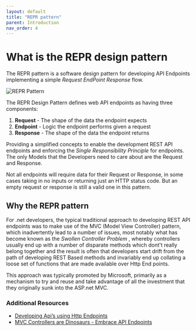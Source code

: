 ```yaml
---
layout: default
title: "REPR pattern"
parent: Introduction
nav_order: 4
---
```

# What is the REPR design pattern

The REPR pattern is a software design pattern for developing API Endpoints implementing a simple _Request EndPoint Response_ flow.

![REPR Pattern](../../../assets/images/repr-pattern.png)

The REPR Design Pattern defines web API endpoints as having three components: 

1. **Request**  - The shape of the data the endpoint expects
2. **Endpoint** - Logic the endpoint performs given a request
3. **Response** - The shape of the data the endpoint returns

Providing a simplified concepts to enable the development REST API endpoints and enforcing the _Single Responsibility Principle_ for endpoints. The only Models that
the Developers need to care about are the Request and Response.

Not all endpoints will require data for their Request or Response, in some cases taking in no inputs or returning just an HTTP status code. But an empty request or response is still a valid one in this pattern.

## Why the REPR pattern

For .net developers, the typical traditional approach to developing REST API endpoints was to make use of the MVC (Model View Controller) pattern, which inadvertently lead to a number of issues, most notably what has become known as the _Swollen Controller Problem_ , whereby controllers usually end up with a number of disparate methods which dont't really belong together and the result is often that developers start drift from the path of developing REST Based methods and invariably end up collating a loose set of functions that are made available over Http End points.

This approach was typically promoted by Microsoft, primarily as a mechanism to try and reuse and take advantage of all the investment that they originally sunk into the ASP.net MVC.

### Additional Resources

- [Developing Api’s using Http Endpoints](https://garywoodfine.com/developing-apis-using-http-endpoints/ "Gary Woodfine")
- [MVC Controllers are Dinosaurs - Embrace API Endpoints](https://ardalis.com/mvc-controllers-are-dinosaurs-embrace-api-endpoints/ "Ardalis")